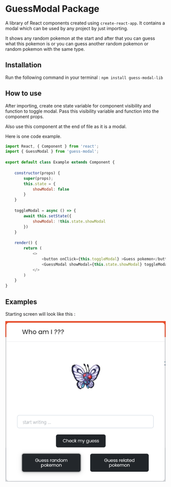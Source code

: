 # GuessModal Package
A library of React components created using `create-react-app`. It contains a modal which can be used by any project by just importing.

It shows any random pokemon at the start and after that you can guess what this pokemon is or you can guess another random pokemon or random pokemon with the same type.
## Installation
Run the following command in your terminal : `npm install guess-modal-lib`
## How to use
After importing, create one state variable for component visibility and function to toggle modal.
Pass this visibility variable and function into the component props.

Also use this component at the end of file as it is a modal.

Here is one code example.

```javascript
import React, { Component } from 'react';
import { GuessModal } from 'guess-modal';

export default class Example extends Component {

    constructor(props) {
        super(props);
        this.state = {
            showModal: false
        }
    }

    toggleModal = async () => {
        await this.setState({
            showModal: !this.state.showModal
        })
    }

    render() {
        return (
            <>
                <button onClick={this.toggleModal} >Guess pokemon</button>
                <GuessModal showModal={this.state.showModal} toggleModal={this.toggleModal} />
            </>
        )
    }
}
```

## Examples
Starting screen will look like this :

![start](/samples/start.png)